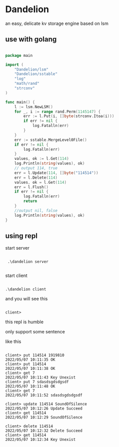 # Dandelion

an easy, delicate kv storage engine based on lsm

## use with golang

```go

package main

import (
	"Dandelion/lsm"
	"Dandelion/sstable"
	"log"
	"math/rand"
	"strconv"
)

func main() {
	l := lsm.NewLSM()
	for _, i := range rand.Perm(1145147) {
		err := l.Put(i, []byte(strconv.Itoa(i)))
		if err != nil {
			log.Fatalln(err)
		}
	}
	err := sstable.MergeLevel0File()
	if err != nil {
		log.Fatalln(err)
	}
	values, ok := l.Get(114)
	log.Println(string(values), ok)
	// output 114, true
	err = l.Update(114, []byte("114514"))
	err = l.Delete(114)
	values, ok = l.Get(114)
	err = l.Flush()
	if err != nil {
		log.Fatalln(err)
		return 
	}
	//output nil, false
	log.Println(string(values), ok)
}
```

## using repl

start server

```shell

 .\dandelion server
 
```

start client

```shell

.\dandelion client

```

and you will see this

```shell

client>             

```

this repl is humble

only support some sentence

like this

```shell

client> put 114514 1919810
2022/05/07 10:11:35 OK
client> put 114514
2022/05/07 10:11:38 OK
client> get 7
2022/05/07 10:11:43 Key Unexist
client> put 7 sdasdsgdsdgsdf
2022/05/07 10:11:48 OK
client> get 7
2022/05/07 10:11:52 sdasdsgdsdgsdf

client> update 114514 SoundOfSilence  
2022/05/07 10:12:26 Update Succeed
client> get 114514                
2022/05/07 10:12:29 SoundOfSilence
                                  
client> delete 114514             
2022/05/07 10:12:32 Delete Succeed
client> get 114514                
2022/05/07 10:12:34 Key Unexist


```

